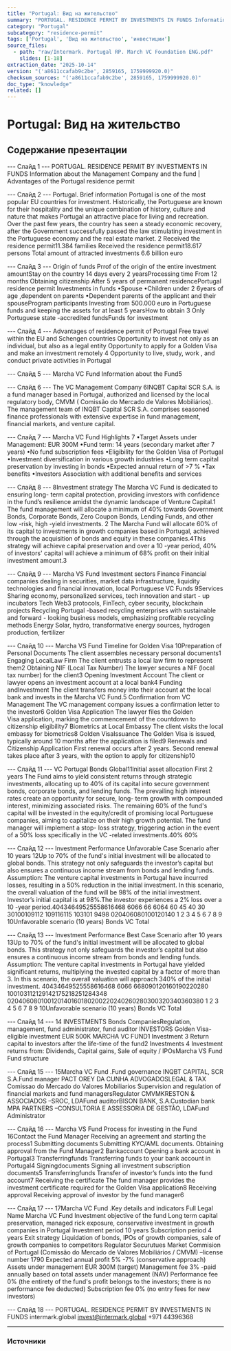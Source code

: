 ```yaml
---
title: "Portugal: Вид на жительство"
summary: "PORTUGAL. RESIDENCE PERMIT BY INVESTMENTS IN FUNDS Information about the Management Company and the fund  |  Advantages of the Portugal residence permit Portugal."
category: "Portugal"
subcategory: "residence-permit"
tags: ['Portugal', 'Вид на жительство', 'инвестиции']
source_files:
  - path: "raw/Intermark. Portugal RP. March VC Foundation ENG.pdf"
    slides: [1-18]
extraction_date: "2025-10-14"
version: "('a8611ccafab9c2be', 2859165, 1759999920.0)"
checksum_sources: "('a8611ccafab9c2be', 2859165, 1759999920.0)"
doc_type: "knowledge"
related: []
---
```


# Portugal: Вид на жительство

## Содержание презентации

--- Слайд 1 ---
PORTUGAL. RESIDENCE PERMIT BY INVESTMENTS IN FUNDS
Information about the Management Company and the fund  |  Advantages of the Portugal residence permit

--- Слайд 2 ---
Portugal.
Brief information
Portugal is one of the most popular EU countries for investment. 
Historically, the Portuguese are known for their hospitality and the 
unique combination of history, culture and nature that makes 
Portugal an attractive place for living and recreation.
Over the past few years, the country has seen a steady economic 
recovery, after the Government successfully passed the law 
stimulating investment in the Portuguese economy and the real 
estate market.
2
Received the residence permit11.384 families
Received the residence permit18.617 persons
Total amount of attracted investments 6.6 billion euro

--- Слайд 3 ---
Origin of funds
Prrof of the origin of the entire 
investment amountStay on the country
14 days every 2 yearsProcessing time
From 12 months
Obtaining citizenship
After 5 years of permanent residencePortugal residence permit 
Investments in funds
•Spouse
•Children under 2 6years of age ,dependent on parents
•Dependent parents of the applicant  and their spouseProgram participants
Investing from 500.000 euro in Portuguese funds and 
keeping the assets for at least 5 yearsHow to obtain
3
Only Portuguese state -accredited fundsFunds for investment

--- Слайд 4 ---
Advantages of residence permit 
of Portugal
Free travel 
within the EU and Schengen countries
Opportunity to invest not only as an individual, but also as a legal entity
Opportunity to apply for a Golden Visa and make an investment remotely 4
Opportunity to live, study, work , and 
conduct private activities in Portugal

--- Слайд 5 ---
Marcha VC Fund
Information about the Fund5

--- Слайд 6 ---
The VC
Management  Company
6INQBT Capital SCR S.A. is a fund  manager based in 
Portugal,  authorized and licensed by the local  
regulatory body, CMVM ( Comissão  do Mercado de 
Valores Mobiliários).
The management team of INQBT  Capital SCR S.A. comprises 
seasoned  finance professionals with extensive  expertise in 
fund management,  financial markets, and venture capital.

--- Слайд 7 ---
Marcha VC Fund
Highlights 
7
•Target Assets under Management: EUR 300M
•Fund term: 14 years (secondary market after 7 years)
•No fund subscription fees
•Eligibility for the Golden Visa of Portugal
•Investment diversification in various growth industries
•Long term capital preservation by investing in bonds
•Expected annual return of >7 %
•Tax benefits
•Investors Association with additional benefits and 
services

--- Слайд 8 ---
8Investment strategy
The Marcha VC Fund is dedicated to ensuring long- term capital 
protection, providing investors with confidence in the fund’s 
resilience amidst the dynamic landscape of Venture Capital.1
The fund management will allocate a minimum of 40% towards Government Bonds, Corporate Bonds, Zero Coupon Bonds, 
Lending Funds, and other low -risk, high -yield investments. 2
The Marcha Fund will allocate 60% of its capital to investments 
in growth companies based in Portugal, achieved through the 
acquisition of bonds and equity in these companies.4This strategy will achieve capital preservation and over a 10 -year 
period, 40% of investors' capital will achieve a minimum of 68% profit on their initial investment amount.3

--- Слайд 9 ---
Marcha VS Fund
Investment sectors 
Finance
Financial companies 
dealing in securities, 
market data infrastructure, 
liquidity technologies and 
financial innovation, local 
Portuguese VC Funds
9Services
Sharing economy, 
personalized services, 
tech innovation and start -
up incubators
Tech
Web3 protocols, FinTech, 
cyber security, blockchain 
projects
Recycling
Portugal -based recycling 
enterprises with 
sustainable and forward -
looking business models, 
emphasizing profitable 
recycling methods
Energy
Solar, hydro, 
transformative energy
sources, hydrogen
production, fertilizer

--- Слайд 10 ---
Marcha VS Fund
Timeline for Golden Visa
10Preparation of Personal 
Documents
The client assembles 
necessary personal documents1 
Engaging LocalLaw Firm
The client entrusts a local law 
firm to represent them2 
Obtaining NIF (Local Tax Number)
The lawyer secures a NIF 
(local tax number) for the 
client3 
Opening Investment Account
The client or lawyer opens 
an investment account at a local bank4 
Funding andInvestment
The client transfers money into 
their account at the local bank and invests in the Marcha VC 
Fund.5 
Confirmation from VC Management
The VC management 
company issues a confirmation letter to the 
investor6 
Golden Visa
Application
The lawyer files the Golden  
Visa application, marking the 
commencement of the 
countdown to citizenship 
eligibility7
Biometrics at Local Embassy
The client visits the local 
embassy for biometrics8 
Golden VisaIssuance
The Golden Visa is issued, 
typically around 10 months after the application is filed9 
Renewals and Citizenship Application
First renewal occurs after 2 
years. Second renewal takes place after 3 years, with the 
option to apply for citizenship10

--- Слайд 11 ---
VC Portugal Bonds Global11Initial asset allocation
First 2 years
The Fund aims to yield consistent returns through strategic 
investments, allocating up to 40% of its capital into secure 
government bonds, corporate bonds, and lending funds.
The prevailing high interest rates create an opportunity for secure, 
long- term growth with compounded interest, minimizing associated 
risks.
The remaining 60% of the fund's capital will be invested in the 
equity/credit of promising local Portuguese companies, aiming to capitalize on their high growth potential.
The fund manager will implement a stop- loss strategy, triggering 
action in the event of a 50% loss specifically in the VC -related 
investments.40%
60%

--- Слайд 12 ---
Investment Performance
Unfavorable Case Scenario after 10 years
12Up to 70% of the fund's initial investment will be 
allocated to global bonds. This strategy not only safeguards the investor’s capital but also ensures a continuous income stream from bonds and lending funds.
Assumption: The venture capital investments in 
Portugal have incurred losses, resulting in a 50% reduction in the initial investment.
In this scenario, the overall valuation of the fund will be 
98% of the initial investment.
Investor’s initial capital is at 98%.The investor experiences a 2% loss over a 10 -year 
period.40434649525558616468
6066 66
6064
60
45
40
30 30100109112
109116115
103101
9498
020406080100120140
1 2 3 4 5 6 7 8 9 10Unfavorable scenario (10 years)
Bonds VC Total

--- Слайд 13 ---
Investment Performance
Best Case Scenario after 10 years
13Up to 70% of the fund's initial investment will be 
allocated to global bonds. This strategy not only safeguards the investor’s capital but also ensures a continuous income stream from bonds and lending funds.
Assumption: The venture capital investments in 
Portugal have yielded significant returns, multiplying the invested capital by a factor of more than 3.
In this scenario, the overall valuation will approach 
340% of the initial investment.
40434649525558616468
6066 668090120160190220280
100103112129142175218251284348
020406080100120140160180200220240260280300320340360380
1 2 3 4 5 6 7 8 9 10Unfavorable scenario (10 years)
Bonds VC Total

--- Слайд 14 ---
14
INVESTMENTS 
Bonds CompaniesRegulation, management, fund administrator, fund auditor
INVESTORS
Golden Visa- eligible investment 
EUR 500K
 MARCHA
VC FUND1
Investment
3
Return capital to 
investors after the 
life-time of the fund2
Investments
4
Investment returns from: Dividends, Capital gains, 
Sale of equity / IPOsMarcha VS Fund
Fund structure

--- Слайд 15 ---
15Marcha VC Fund .Fund governance
INQBT CAPITAL, SCR S.A.Fund manager
PACT OREY DA CUNHA ADVOGADOSLEGAL & TAX
Comissao do Mercado do Valores Mobiliarios
Supervision and regulation of financial markets and fund managersRegulator CMVMKRESTON & ASSOCIADOS –SROC, LDAFund auditorBISON BANK, S.A.Custodian bank
MPA PARTNERS –CONSULTORIA E ASSESSORIA DE 
GESTÃO, LDAFund Administrator

--- Слайд 16 ---
Marcha VS Fund
Process for investing in the Fund
16Contact the Fund 
Manager
Receiving an agreement 
and starting the process1
Submitting documents
Submitting KYC/AML 
documents. Obtaining approval from the Fund Manager2 
Bankaccount
Opening a bank account 
in Portugal3 
Transferringfunds
Transferring funds to your 
bank account in Portugal4 
Signingdocuments
Signing all investment 
subscription documents5 
Transferringfunds
Transfer of investor’s funds 
into the fund account7
Receiving the certificate
The fund manager provides the 
investment certificate required 
for the Golden Visa application8 
Receiving
approval
Receiving approval of 
investor by the fund 
manager6

--- Слайд 17 ---
17Marcha VC Fund .Key details and indicators
Full Legal Name Marcha VC Fund
Investment objective of the fund Long term capital preservation, managed rick exposure, conservative investment in growth companies in Portugal
Investment period 10 years
Subscription period 4 years
Exit strategy Liquidation of bonds, IPOs of growth companies, sale of growth companies to competitors
Regulator Securutues Market Commision of Portugal (Comissão do Mercado de Valores Mobiliários / CMVM) –license number 1790
Expected annual profit 5% -7% (conservative approach)
Assets under management EUR 300M (target)
Management fee 3% -paid annually based on total assets under management (NAV)
Performance fee 0% (the entirety of the fund's profit belongs to the investors; there is no performance fee deducted)
Subscription fee 0% (no entry fees for new investors)

--- Слайд 18 ---
PORTUGAL. RESIDENCE PERMIT BY INVESTMENTS IN FUNDS
intermark.global invest@intermark.global +971 44396368


---

### Источники
[^src1]: raw/Intermark. Portugal RP. March VC Foundation ENG.pdf → слайды 1–18
